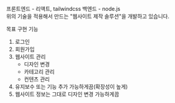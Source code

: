  프론트엔드 - 리액트, tailwindcss 백엔드 - node.js  
 위의 기술을 적용해서 만드는 "웹사이트 제작 솔루션"을 개발하고 있습니다.  
 
 목표 구현 기능
 1. 로그인
 2. 회원가입
 3. 웹사이트 관리
    - 디자인 변경
    - 카테고리 관리
    - 컨텐츠 관리
 4. 유지보수 또는 기능 추가 가능하게끔(확장성이 높게)
 5. 웹사이트 정보는 그대로 디자인 변경 가능하게끔
